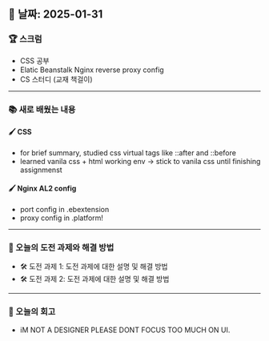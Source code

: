 ## 📆  날짜: 2025-01-31

### 🏆 스크럼  
- CSS 공부
- Elatic Beanstalk Nginx reverse proxy config
- CS 스터디 (교재 책걸이)
---

### 📚 새로 배웠는 내용  
#### 🖌️ CSS
- for brief summary, studied css virtual tags like ::after and ::before
- learned vanila css + html working env -> stick to vanila css until finishing assignmenst

#### 🖌️ Nginx AL2 config
- port config in .ebextension
- proxy config in .platform!
---

### 🚀 오늘의 도전 과제와 해결 방법  
- 🛠️ 도전 과제 1: 도전 과제에 대한 설명 및 해결 방법  
- 🛠️ 도전 과제 2: 도전 과제에 대한 설명 및 해결 방법  

---

### 💭 오늘의 회고
- iM NOT A DESIGNER PLEASE DONT FOCUS TOO MUCH ON UI.

